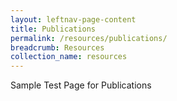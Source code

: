 ```yaml
---
layout: leftnav-page-content
title: Publications
permalink: /resources/publications/
breadcrumb: Resources
collection_name: resources
---
```


Sample Test Page for Publications
